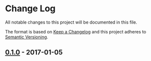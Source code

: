 # Change Log
All notable changes to this project will be documented in this file.

The format is based on [Keep a Changelog](http://keepachangelog.com/)
and this project adheres to [Semantic Versioning](http://semver.org/).
## [0.1.0] - 2017-01-05

[0.1.0]: https://github.com/InternetGuru/www.internetguru.cz/compare/v0.0.0...v0.1.0
